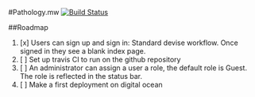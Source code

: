#Pathology.mw
[![Build Status](https://travis-ci.org/sebastiangeiger/pathology.mw.svg?branch=develop)](https://travis-ci.org/sebastiangeiger/pathology.mw)

##Roadmap
  1. [x] Users can sign up and sign in: Standard devise workflow. Once signed in they see a blank index page.
  2. [ ] Set up travis CI to run on the github repository
  3. [ ] An administrator can assign a user a role, the default role is Guest. The role is reflected in the status bar.
  4. [ ] Make a first deployment on digital ocean

